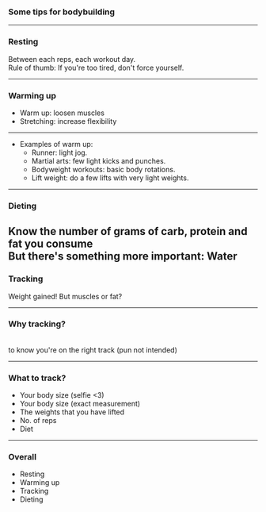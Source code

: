 ### Some tips for bodybuilding

---

### Resting

Between each reps, each workout day.
<br>
Rule of thumb: If you're too tired, don't force yourself.

---

### Warming up

- Warm up: loosen muscles
- Stretching: increase flexibility

---

- Examples of warm up:
   - Runner: light jog.
   - Martial arts: few light kicks and punches. 
   - Bodyweight workouts: basic body rotations. 
   - Lift weight: do a few lifts with very light weights.

---

### Dieting
Know the number of grams of carb, protein and fat you consume
<br>
But there's something more important: Water
---
### Tracking

Weight gained! But muscles or fat?
<br>

---

### Why tracking?
<br>
to know you're on the right track (pun not intended)

---

### What to track?

- Your body size (selfie <3)
- Your body size (exact measurement)
- The weights that you have lifted
- No. of reps
- Diet 

---

### Overall
- Resting
- Warming up <!-- .element: class="fragment" -->
- Tracking <!-- .element: class="fragment" -->
- Dieting <!-- .element: class="fragment" -->

